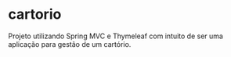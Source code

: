 # cartorio
Projeto utilizando Spring MVC e Thymeleaf com intuito de ser uma aplicação para gestão de um cartório.
